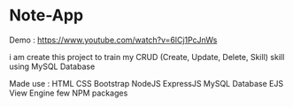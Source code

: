 # Note-App

Demo : https://www.youtube.com/watch?v=6lCj1PcJnWs


i am create this project to train my CRUD (Create, Update, Delete, Skill) skill using MySQL Database

Made use :
    HTML
    CSS
    Bootstrap
    NodeJS
    ExpressJS
    MySQL Database
    EJS View Engine
    few NPM packages
    
